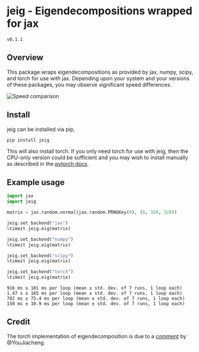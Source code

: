 # jeig - Eigendecompositions wrapped for jax
`v0.1.1`

## Overview

This package wraps eigendecompositions as provided by jax, numpy, scipy, and torch for use with jax. Depending upon your system and your versions of these packages, you may observe significant speed differences.

![Speed comparison](https://github.com/mfschubert/jeig/blob/main/docs/speed.png)

## Install
jeig can be installed via pip,
```
pip install jeig
```
This will also install torch. If you only need torch for use with jeig, then the CPU-only version could be sufficient and you may wish to install manually as described in the [pytorch docs](https://pytorch.org/get-started/locally/).

## Example usage

```python
import jax
import jeig

matrix = jax.random.normal(jax.random.PRNGKey(0), (8, 320, 320))

jeig.set_backend("jax")
%timeit jeig.eig(matrix)

jeig.set_backend("numpy")
%timeit jeig.eig(matrix)

jeig.set_backend("scipy")
%timeit jeig.eig(matrix)

jeig.set_backend("torch")
%timeit jeig.eig(matrix)
```
```
916 ms ± 101 ms per loop (mean ± std. dev. of 7 runs, 1 loop each)
1.47 s ± 165 ms per loop (mean ± std. dev. of 7 runs, 1 loop each)
782 ms ± 75.4 ms per loop (mean ± std. dev. of 7 runs, 1 loop each)
150 ms ± 10.9 ms per loop (mean ± std. dev. of 7 runs, 1 loop each)
```

## Credit
The torch implementation of eigendecomposition is due to a [comment](https://github.com/google/jax/issues/10180#issuecomment-1092098074) by @YouJiacheng.
